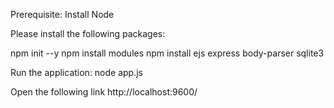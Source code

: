 Prerequisite: Install Node

Please install the following packages:

npm init --y
npm install modules
npm install ejs express body-parser sqlite3

Run the application:
node app.js

Open the following link
http://localhost:9600/
